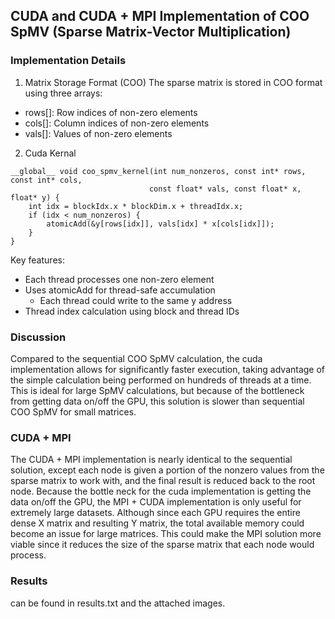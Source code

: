 ## CUDA and CUDA + MPI Implementation of COO SpMV (Sparse Matrix-Vector Multiplication)

### Implementation Details

1. Matrix Storage Format (COO)
The sparse matrix is stored in COO format using three arrays:

- rows[]: Row indices of non-zero elements
- cols[]: Column indices of non-zero elements
- vals[]: Values of non-zero elements

2. Cuda Kernal

```
__global__ void coo_spmv_kernel(int num_nonzeros, const int* rows, const int* cols, 
                               const float* vals, const float* x, float* y) {
    int idx = blockIdx.x * blockDim.x + threadIdx.x;
    if (idx < num_nonzeros) {
        atomicAdd(&y[rows[idx]], vals[idx] * x[cols[idx]]);
    }
}
```

Key features:

- Each thread processes one non-zero element
- Uses atomicAdd for thread-safe accumulation
  - Each thread could write to the same y address
- Thread index calculation using block and thread IDs

### Discussion
Compared to the sequential COO SpMV calculation, the cuda implementation allows for significantly faster execution, taking advantage of the simple calculation being performed on hundreds of threads at a time. This is ideal for large SpMV calculations, but because of the bottleneck from getting data on/off the GPU, this solution is slower than sequential COO SpMV for small matrices. 

### CUDA + MPI 
The CUDA + MPI implementation is nearly identical to the sequential solution, except each node is given a portion of the nonzero values from the sparse matrix to work with, and the final result is reduced back to the root node. Because the bottle neck for the cuda implementation is getting the data on/off the GPU, the MPI + CUDA implementation is only useful for extremely large datasets. Although since each GPU requires the entire dense X matrix and resulting Y matrix, the total available memory could become an issue for large matrices. This could make the MPI solution more viable since it reduces the size of the sparse matrix that each node would process. 

### Results
can be found in results.txt and the attached images. 